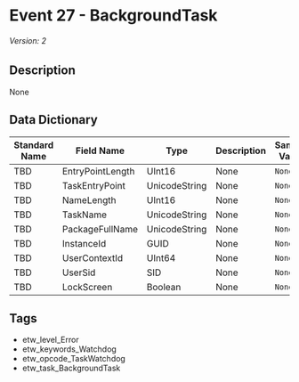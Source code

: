 # Event 27 - BackgroundTask
###### Version: 2

## Description
None

## Data Dictionary
|Standard Name|Field Name|Type|Description|Sample Value|
|---|---|---|---|---|
|TBD|EntryPointLength|UInt16|None|`None`|
|TBD|TaskEntryPoint|UnicodeString|None|`None`|
|TBD|NameLength|UInt16|None|`None`|
|TBD|TaskName|UnicodeString|None|`None`|
|TBD|PackageFullName|UnicodeString|None|`None`|
|TBD|InstanceId|GUID|None|`None`|
|TBD|UserContextId|UInt64|None|`None`|
|TBD|UserSid|SID|None|`None`|
|TBD|LockScreen|Boolean|None|`None`|

## Tags
* etw_level_Error
* etw_keywords_Watchdog
* etw_opcode_TaskWatchdog
* etw_task_BackgroundTask